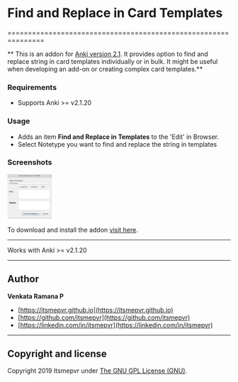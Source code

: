 
# Find and Replace in Card Templates
===============================================================

** This is an addon for [Anki version 2.1](https://apps.ankiweb.net/). It provides option to find and replace string in card templates individually or in bulk. It might be useful when developing an add-on or creating complex card templates.**

### Requirements
* Supports Anki >= v2.1.20

### Usage
* Adds an item <b>Find and Replace in Templates</b> to the 'Edit' in Browser.
* Select Notetype you want to find and replace the string in templates

### Screenshots
<img src='./screenshot/screenshot.png' style='width:100px;height:100px' />

To download and install the addon [visit here](https://ankiweb.net/shared/info/1732661953).
****
Works with Anki >= v2.1.20

------

## Author

**Venkata Ramana P**

+ [https://itsmepvr.github.io](https://itsmepvr.github.io)
+ [https://github.com/itsmepvr](https://github.com/itsmepvr)
+ [https://linkedin.com/in/itsmepvr](https://linkedin.com/in/itsmepvr)


------

## Copyright and license

Copyright 2019 Itsmepvr under [The GNU GPL License (GNU)](LICENSE).
